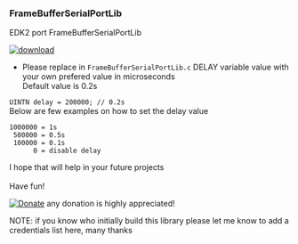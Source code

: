 ### FrameBufferSerialPortLib
EDK2 port FrameBufferSerialPortLib


[![download](https://img.shields.io/github/downloads/serdeliuk/FrameBufferSerialPortLib/total)](https://github.com/serdeliuk/FrameBufferSerialPortLib/releases/download/2/FrameBufferSerialPortLib.2.zip)

- Please replace in `FrameBufferSerialPortLib.c` DELAY variable value with your own prefered value in microseconds
<br>Default value is 0.2s

`UINTN delay = 200000; // 0.2s`
<br> Below are few examples on how to set the delay value
```
1000000 = 1s
 500000 = 0.5s
 100000 = 0.1s
      0 = disable delay
```


I hope that will help in your future projects<br><br>
Have fun!

[![Donate](https://img.shields.io/badge/Donate-PayPal-green.svg)](https://paypal.me/serdeliuk) any donation is highly appreciated!

NOTE: if you know who initially build this library please let me know to add a credentials list here, many thanks

